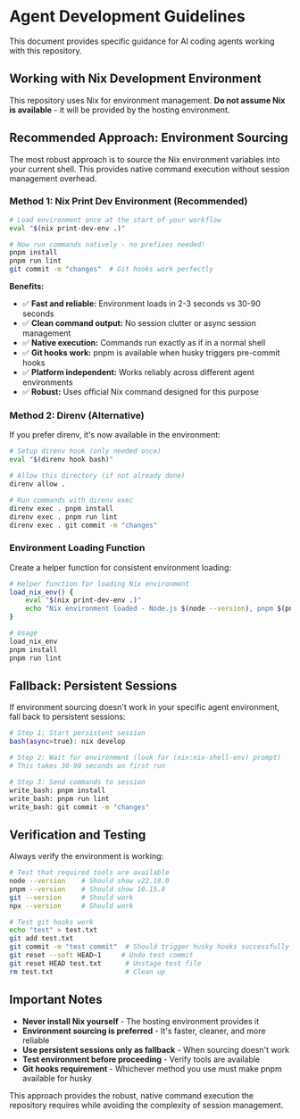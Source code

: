 # Agent Development Guidelines

This document provides specific guidance for AI coding agents working with this repository.

## Working with Nix Development Environment

This repository uses Nix for environment management. **Do not assume Nix is available** - it will be provided by the hosting environment.

## Recommended Approach: Environment Sourcing

The most robust approach is to source the Nix environment variables into your current shell. This provides native command execution without session management overhead.

### Method 1: Nix Print Dev Environment (Recommended)

```bash
# Load environment once at the start of your workflow
eval "$(nix print-dev-env .)"

# Now run commands natively - no prefixes needed!
pnpm install
pnpm run lint
git commit -m "changes"  # Git hooks work perfectly
```

**Benefits:**
- ✅ **Fast and reliable:** Environment loads in 2-3 seconds vs 30-90 seconds
- ✅ **Clean command output:** No session clutter or async session management
- ✅ **Native execution:** Commands run exactly as if in a normal shell
- ✅ **Git hooks work:** pnpm is available when husky triggers pre-commit hooks
- ✅ **Platform independent:** Works reliably across different agent environments
- ✅ **Robust:** Uses official Nix command designed for this purpose

### Method 2: Direnv (Alternative)

If you prefer direnv, it's now available in the environment:

```bash
# Setup direnv hook (only needed once)
eval "$(direnv hook bash)"

# Allow this directory (if not already done)
direnv allow .

# Run commands with direnv exec
direnv exec . pnpm install
direnv exec . pnpm run lint
direnv exec . git commit -m "changes"
```

### Environment Loading Function

Create a helper function for consistent environment loading:

```bash
# Helper function for loading Nix environment
load_nix_env() {
    eval "$(nix print-dev-env .)"
    echo "Nix environment loaded - Node.js $(node --version), pnpm $(pnpm --version)"
}

# Usage
load_nix_env
pnpm install
pnpm run lint
```

## Fallback: Persistent Sessions

If environment sourcing doesn't work in your specific agent environment, fall back to persistent sessions:

```bash
# Step 1: Start persistent session
bash(async=true): nix develop

# Step 2: Wait for environment (look for (nix:nix-shell-env) prompt) 
# This takes 30-90 seconds on first run

# Step 3: Send commands to session
write_bash: pnpm install
write_bash: pnpm run lint
write_bash: git commit -m "changes"
```

## Verification and Testing

Always verify the environment is working:

```bash
# Test that required tools are available
node --version    # Should show v22.18.0
pnpm --version    # Should show 10.15.0
git --version     # Should work
npx --version     # Should work

# Test git hooks work
echo "test" > test.txt
git add test.txt
git commit -m "test commit"  # Should trigger husky hooks successfully
git reset --soft HEAD~1     # Undo test commit
git reset HEAD test.txt      # Unstage test file
rm test.txt                  # Clean up
```

## Important Notes

- **Never install Nix yourself** - The hosting environment provides it
- **Environment sourcing is preferred** - It's faster, cleaner, and more reliable
- **Use persistent sessions only as fallback** - When sourcing doesn't work
- **Test environment before proceeding** - Verify tools are available
- **Git hooks requirement** - Whichever method you use must make pnpm available for husky

This approach provides the robust, native command execution the repository requires while avoiding the complexity of session management.